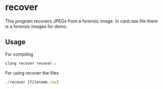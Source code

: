 # recover

This program recovers JPEGs from a forensic image. In card.raw file there is a forensic images for demo.

## Usage

For compiling
```javascript
clang recover recover.c
```

For using recover the files
```javascript
./recover [filename.raw]
```
